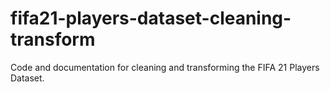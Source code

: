 # fifa21-players-dataset-cleaning-transform
Code and documentation for cleaning and transforming the FIFA 21 Players Dataset.
